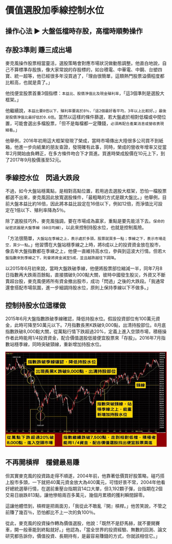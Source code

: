 # 價值選股加季線控制水位


## 操作心法 ▶ 大盤低檔時存股，高檔時順勢操作


## 存股3準則 賺三成出場　

麥克風操作股票相當靈活，選股策略會對應市場狀況做動態調整。他直白地說，自己不算標準存股族，像大家常說的存股標的，如台積電、中華電、中鋼、台塑四寶、統一超等，他已經很多年沒買過了，「理由很簡單，這類熱門股票溢價程度都比較高，也就是貴了。」


他找便宜股票首重3個指標：`本益比、股價淨值比及現金殖利率`，「這3個準則是選股大框架。」

他繼續說，`本益比要8倍以下，殖利率要高於8％，「這2個最好看平均，3年以上比較好。」最後是股價淨值比最好低於0.6倍`。當然以這樣的條件篩選，若大盤處於相對低檔或中間位置，可能會選出多檔股票，「但不是每檔都一定賺錢，`必須再配合產業消息或營收表現細看`。」

他舉例，2016年初用這大框架發現了榮成，當時市場傳出大陸很多公司買不到紙箱，他進一步向紙業的朋友查證，發現確有此事，同時，榮成的營收年增率又從當年2月開始由負轉正，在多方條件吻合下才買進。買進時榮成股價在10元上下，到了2017年9月股價漲至52元。


## 季線控水位　閃過大跌段

不過，如今大盤站穩萬點，是相對高點位置，若用過去選股大框架，恐怕一檔股票都選不出來，麥克風因此放寬選股條件，「最粗略的方式是跟大盤比。」他舉例，目前大盤本益比約16倍，因此將本益比設定在16倍以下，例如12倍，而淨值比可設定在1倍以下、殖利率降為5％。

除了選股技巧外，麥克風強調，要在市場成為贏家，重點是要先能活下去。`保命的祕密武器是大盤季線（60日均線）`，以此來控制持股水位，也就是控制風險。


「方法很簡單，`大盤站在季線之上，表示處於多頭，股票就買多一點；季線之下，表示市場走空，買少一點`。」他習慣在大盤站穩季線之上時，將8成以上的投資資金放在股市，像去年大盤指數都在季線之上，他便一直維持高水位，參與到這波大行情。但若`大盤指數來到季線之下，則會將資金減至5成，並且越跌越往下調降`。


以2015年6月初來說，當時大盤跌破季線，他便將股票部位縮減一半，同年7月8日指數再大跌兩百餘點，直接摜破9,000點大關，彼時中國發生股災，外資又不斷賣超台股，麥克風便將所有資金撤出股市，成功「閃過」之後的大跌段。「我通常還會搭配市場氛圍，進一步細調持股水位，原則上保持季線以下不做多。」


## 控制持股水位這樣做


2015年6月大盤指數跌破季線確認，降低持股水位。假設投資部位有100萬元資金，此時可降至50萬元以下。7月指數長黑K跌破9,000點，出清持股部位。8月底指數跌破8,000點大關，從萬點行情下跌超過20%，定義上進入空頭市場，積極操作者此時能用1/4投資資金，配合價值選股低接便宜股票來「存股」。2016年7月指數站穩季線，同時突破頸線，重新增加持股水位。


![](images/20180119105423-0a14f4cc423d8c03bc401820856ea520-mobile.jpg)

## 不再開槓桿　穩健最易賺

但其實麥克風的投資路走得不順遂，2004年前，他靠著低價買好股策略，碰巧搭上股市多頭，一下就把40萬元資金放大為400萬元，可惜好景不常，2004年他看好總統選舉行情，在選前重壓台指期貨14口大單，但3,192顆子彈，台指期在2個交易日崩跌813點，讓他慘賠兩百多萬元，幾個月累積的獲利瞬間歸零。

這讓他體悟到，槓桿是把兩面刃，「我從此不敢亂『開』槓桿。」他苦笑說，不管之前賺了幾百％，恐怕都比不上一次的負100％。

從此，麥克風的投資操作轉為價值選股，他說：「既然不是舒馬赫，就不要開賽車，開一般車能到終點就好。」他認為，「當全世界的投資經驗、無數的回測、論文研究都告訴你，價值投資、長期持有，是最容易賺錢的方式，你就該相信它。」


